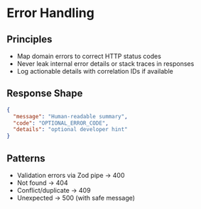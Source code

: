 # Error Handling

## Principles
- Map domain errors to correct HTTP status codes
- Never leak internal error details or stack traces in responses
- Log actionable details with correlation IDs if available

## Response Shape
```json
{
  "message": "Human-readable summary",
  "code": "OPTIONAL_ERROR_CODE",
  "details": "optional developer hint"
}
```

## Patterns
- Validation errors via Zod pipe → 400
- Not found → 404
- Conflict/duplicate → 409
- Unexpected → 500 (with safe message)
